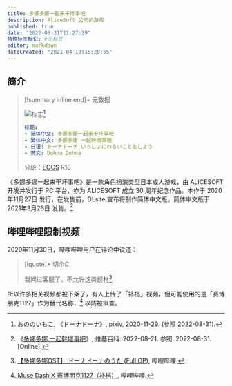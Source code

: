 ```yaml
---
title: 多娜多娜一起来干坏事吧
description: AliceSoft 公司的游戏
published: true
date: "2022-08-31T11:27:39"
特殊标签标记: #无标签
editor: markdown
dateCreated: "2021-04-19T15:20:55"
---
```


## 简介

> [!summary inline end]+ 元数据
>
> ![标志](https://s3.tebi.io/ggame/game/dohnadohna/多娜多娜简中版LOGO.webp)[^cover]
>
> ```yaml
> 标题:
> - 简体中文: 多娜多娜一起来干坏事吧
> - 繁体中文: 多娜多娜 一起幹壞事吧
> - 日语: ドーナドーナ いっしょにわるいことをしよう
> - 英文: Dohna Dohna
> ```
>
> 分级：[EOCS][] R18

[^cover]: おののいもこ, 《[ドーナドーナ](https://www.pixiv.net/artworks/85980610)》, pixiv, 2020-11-29. (参照 2022-08-31).

[EOCS]: /censorship/内容分级/游戏/コンピュータソフトウェア倫理機構.md

《多娜多娜一起来干坏事吧》是一款角色扮演类型日本成人游戏，由 ALICESOFT 开发并发行于 PC 平台，亦为 ALICESOFT 成立 30 周年纪念作品。本作于 2020年11月27日 发行，在发售前，DLsite 宣布将制作简体中文版。简体中文版于 2021年3月26日 发售。[^wiki]

[^wiki]: 《[多娜多娜 一起幹壞事吧](https://zh.wikipedia.org/wiki/多娜多娜_一起幹壞事吧)》, 维基百科. 2022-08-21. 参照: 2022-08-31. [Online].

## 哔哩哔哩限制视频

2020年11月30日，哔哩哔哩用户在评论中说道：

> [!quote]+ 切尒C
>
> 我问过客服了，不允许这类题材[^bl_ct]

[^bl_ct]: [【多娜多娜OST】 ドーナドーナのうた (Full OP)](https://archive.is/NvJWP "https://www.bilibili.com/video/BV1Z541137Va"), 哔哩哔哩.

所以许多相关视频都被下架了，有人上传了「补档」视频，但可能使用的是「赛博朋克1127」作为替代名称，[^FiDAH] 以防被审查。

[^FiDAH]: [Muse Dash X 赛博朋克1127（补档）](https://archive.is/FiDAH "https://www.bilibili.com/video/BV1Tt4y1Y7ei"), 哔哩哔哩.
